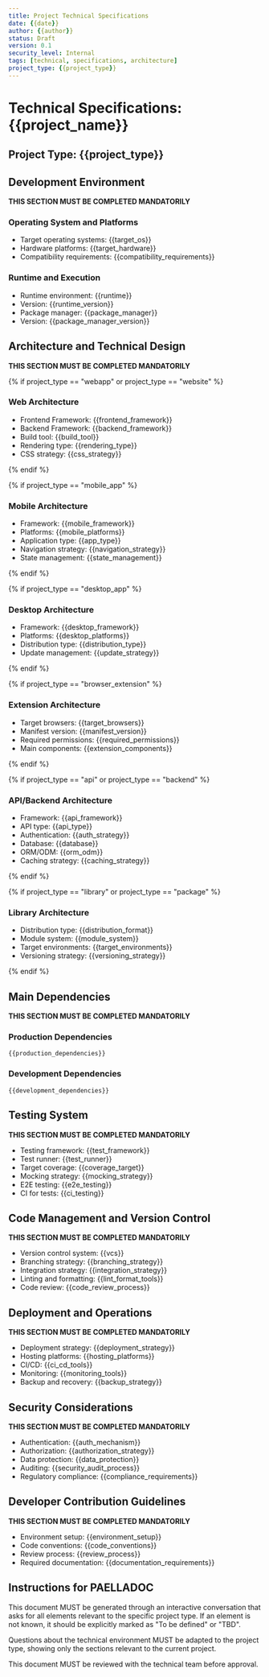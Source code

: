 ```yaml
---
title: Project Technical Specifications
date: {{date}}
author: {{author}}
status: Draft
version: 0.1
security_level: Internal
tags: [technical, specifications, architecture]
project_type: {{project_type}}
---
```


# Technical Specifications: {{project_name}}

## Project Type: {{project_type}}

## Development Environment

**THIS SECTION MUST BE COMPLETED MANDATORILY**

### Operating System and Platforms

- Target operating systems: {{target_os}}
- Hardware platforms: {{target_hardware}}
- Compatibility requirements: {{compatibility_requirements}}

### Runtime and Execution

- Runtime environment: {{runtime}}
- Version: {{runtime_version}}
- Package manager: {{package_manager}}
- Version: {{package_manager_version}}

## Architecture and Technical Design

**THIS SECTION MUST BE COMPLETED MANDATORILY**

{% if project_type == "webapp" or project_type == "website" %}

### Web Architecture

- Frontend Framework: {{frontend_framework}}
- Backend Framework: {{backend_framework}}
- Build tool: {{build_tool}}
- Rendering type: {{rendering_type}}
- CSS strategy: {{css_strategy}}

{% endif %}

{% if project_type == "mobile_app" %}

### Mobile Architecture

- Framework: {{mobile_framework}}
- Platforms: {{mobile_platforms}}
- Application type: {{app_type}}
- Navigation strategy: {{navigation_strategy}}
- State management: {{state_management}}

{% endif %}

{% if project_type == "desktop_app" %}

### Desktop Architecture

- Framework: {{desktop_framework}}
- Platforms: {{desktop_platforms}}
- Distribution type: {{distribution_type}}
- Update management: {{update_strategy}}

{% endif %}

{% if project_type == "browser_extension" %}

### Extension Architecture

- Target browsers: {{target_browsers}}
- Manifest version: {{manifest_version}}
- Required permissions: {{required_permissions}}
- Main components: {{extension_components}}

{% endif %}

{% if project_type == "api" or project_type == "backend" %}

### API/Backend Architecture

- Framework: {{api_framework}}
- API type: {{api_type}}
- Authentication: {{auth_strategy}}
- Database: {{database}}
- ORM/ODM: {{orm_odm}}
- Caching strategy: {{caching_strategy}}

{% endif %}

{% if project_type == "library" or project_type == "package" %}

### Library Architecture

- Distribution type: {{distribution_format}}
- Module system: {{module_system}}
- Target environments: {{target_environments}}
- Versioning strategy: {{versioning_strategy}}

{% endif %}

## Main Dependencies

**THIS SECTION MUST BE COMPLETED MANDATORILY**

### Production Dependencies

```plaintext
{{production_dependencies}}
```

### Development Dependencies

```plaintext
{{development_dependencies}}
```

## Testing System

**THIS SECTION MUST BE COMPLETED MANDATORILY**

- Testing framework: {{test_framework}}
- Test runner: {{test_runner}}
- Target coverage: {{coverage_target}}
- Mocking strategy: {{mocking_strategy}}
- E2E testing: {{e2e_testing}}
- CI for tests: {{ci_testing}}

## Code Management and Version Control

**THIS SECTION MUST BE COMPLETED MANDATORILY**

- Version control system: {{vcs}}
- Branching strategy: {{branching_strategy}}
- Integration strategy: {{integration_strategy}}
- Linting and formatting: {{lint_format_tools}}
- Code review: {{code_review_process}}

## Deployment and Operations

**THIS SECTION MUST BE COMPLETED MANDATORILY**

- Deployment strategy: {{deployment_strategy}}
- Hosting platforms: {{hosting_platforms}}
- CI/CD: {{ci_cd_tools}}
- Monitoring: {{monitoring_tools}}
- Backup and recovery: {{backup_strategy}}

## Security Considerations

**THIS SECTION MUST BE COMPLETED MANDATORILY**

- Authentication: {{auth_mechanism}}
- Authorization: {{authorization_strategy}}
- Data protection: {{data_protection}}
- Auditing: {{security_audit_process}}
- Regulatory compliance: {{compliance_requirements}}

## Developer Contribution Guidelines

**THIS SECTION MUST BE COMPLETED MANDATORILY**

- Environment setup: {{environment_setup}}
- Code conventions: {{code_conventions}}
- Review process: {{review_process}}
- Required documentation: {{documentation_requirements}}

## Instructions for PAELLADOC

This document MUST be generated through an interactive conversation that asks for all elements relevant to the specific project type. If an element is not known, it should be explicitly marked as "To be defined" or "TBD".

Questions about the technical environment MUST be adapted to the project type, showing only the sections relevant to the current project.

This document MUST be reviewed with the technical team before approval.
